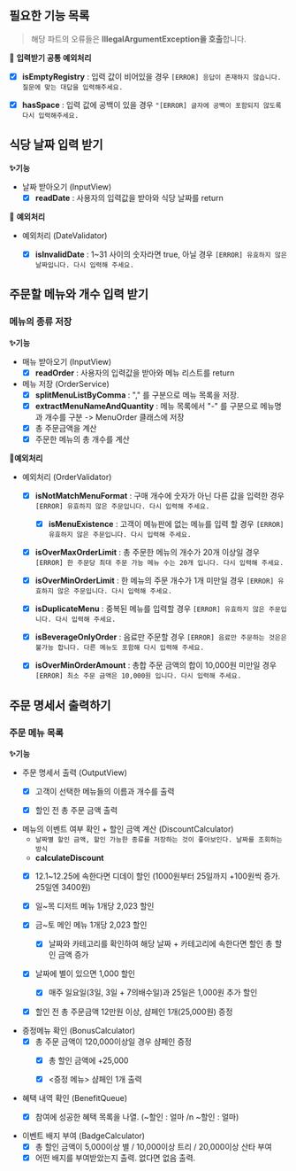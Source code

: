 
## 필요한 기능 목록
>해당 파트의 오류들은 **IllegalArgumentException을 호출**합니다.

🛑 **입력받기 공통 예외처리**
- [x] **isEmptyRegistry** : 입력 값이 비어있을 경우 `[ERROR] 응답이 존재하지 않습니다. 질문에 맞는 대답을 입력해주세요.`
- [x] **hasSpace** : 입력 값에 공백이 있을 경우 `"[ERROR] 글자에 공백이 포함되지 않도록 다시 입력해주세요.`


## 식당 날짜 입력 받기

**✨기능**
- 날짜 받아오기 (InputView)
  - [x] **readDate** : 사용자의 입력값을 받아와 식당 날짜를 return

🛑 **예외처리**
- 예외처리 (DateValidator)
  - [x] **isInvalidDate** : 1~31 사이의 숫자라면 true, 아닐 경우 `[ERROR] 유효하지 않은 날짜입니다. 다시 입력해 주세요.`



## 주문할 메뉴와 개수 입력 받기

### 메뉴의 종류 저장

**✨기능**

- 매뉴 받아오기 (InputView)
  - [x] **readOrder** : 사용자의 입력값을 받아와 메뉴 리스트를 return

- 메뉴 저장 (OrderService)
  - [x] **splitMenuListByComma** : "," 를 구분으로 메뉴 목록을 저장.
  - [x] **extractMenuNameAndQuantity** : 메뉴 목록에서 "-" 를 구분으로 메뉴명과 개수를 구분 -> MenuOrder 클래스에 저장
  - [x] 총 주문금액을 계산
  - [x] 주문한 메뉴의 총 개수를 계산

**🛑예외처리**
- 예외처리 (OrderValidator)
  - [x] **isNotMatchMenuFormat** : 구매 개수에 숫자가 아닌 다른 값을 입력한 경우 `[ERROR] 유효하지 않은 주문입니다. 다시 입력해 주세요.`
    - [x] **isMenuExistence** : 고객이 메뉴판에 없는 메뉴를 입력 할 경우 `[ERROR] 유효하지 않은 주문입니다. 다시 입력해 주세요.`
  - [x] **isOverMaxOrderLimit** : 총 주문한 메뉴의 개수가 20개 이상일 경우 `[ERROR] 한 주문당 최대 주문 가능 메뉴 수는 20개 입니다. 다시 입력해 주세요.`
  - [x] **isOverMinOrderLimit** : 한 메뉴의 주문 개수가 1개 미만일 경우 `[ERROR] 유효하지 않은 주문입니다. 다시 입력해 주세요.`
  - [x] **isDuplicateMenu** : 중복된 메뉴를 입력할 경우 `[ERROR] 유효하지 않은 주문입니다. 다시 입력해 주세요.`
  - [x] **isBeverageOnlyOrder** : 음료만 주문할 경우 `[ERROR] 음료만 주문하는 것은은 불가능 합니다. 다른 메뉴도 포함해 다시 입력해 주세요.`
  - [x] **isOverMinOrderAmount** : 총합 주문 금액의 합이 10,000원 미만일 경우 `[ERROR] 최소 주문 금액은 10,000원 입니다. 다시 입력해 주세요.`


## 주문 명세서 출력하기
### 주문 메뉴 목록
**✨기능**
- 주문 명세서 출력 (OutputView)
  - [x] 고객이 선택한 메뉴들의 이름과 개수를 출력
  - [x] 할인 전 총 주문 금액 출력


- 메뉴의 이벤트 여부 확인 + 할인 금액 계산 (DiscountCalculator)
  - `날짜별 할인 금액, 할인 가능한 종류를 저장하는 것이 좋아보인다. 날짜를 조회하는 방식`
  -  **calculateDiscount** 
  - [x] 12.1~12.25에 속한다면 디데이 할인 (1000원부터 25일까지 +100원씩 증가. 25일엔 3400원)
  - [x] 일~목 디저트 메뉴 1개당 2,023 할인
  - [x] 금~토 메인 메뉴 1개당 2,023 할인
    - [x] 날짜와 카테고리를 확인하여 해당 날짜 + 카테고리에 속한다면 할인 총 할인 금액 증가
  - [x] 날짜에 별이 있으면 1,000 할인
    - [x] 매주 일요일(3일, 3일 + 7의배수일)과 25일은 1,000원 추가 할인 
  - [x] 할인 전 총 주문금액 12만원 이상, 샴페인 1개(25,000원) 증정


- 증정메뉴 확인 (BonusCalculator)
  - [x] 총 주문 금액이 120,000이상일 경우 샴페인 증정
    - [x] 총 할인 금액에 +25,000
    - [x] <증정 메뉴> 샴페인 1개 출력


- 혜택 내역 확인 (BenefitQueue)
  - [x] 참여에 성공한 혜택 목록을 나열. (~할인 : 얼마 /n ~할인 : 얼마)


- 이벤트 배지 부여 (BadgeCalculator)
  - [x] 총 할인 금액이 5,000이상 별 / 10,000이상 트리 / 20,000이상 산타 부여
  - [x] 어떤 배지를 부여받았는지 출력. 없다면 없음 출력.
